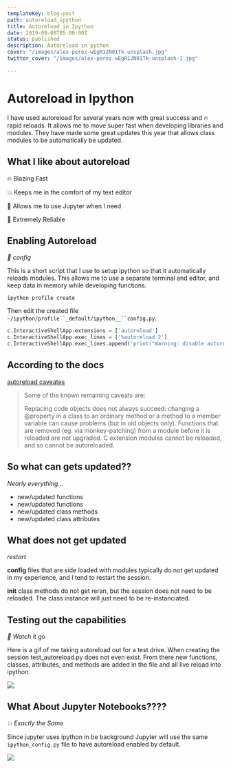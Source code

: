 ```yaml
---
templateKey: blog-post
path: autoreload_ipython
title: Autoreload in Ipython
date: 2019-09-08T05:00:00Z
status: published
description: Autoreload in python
cover: "/images/alex-perez-wEgR12N01Tk-unsplash.jpg"
twitter_cover: "/images/alex-perez-wEgR12N01Tk-unsplash-1.jpg"

---
```

# Autoreload in Ipython

I have used autoreload for several years now with great success and 🔥 rapid reloads.  It allows me to move super fast when developing libraries and modules.  They have made some great updates this year that allows class modules to be automatically be updated.

## What I like about autoreload

🔥 Blazing Fast


💥 Keeps me in the comfort of my text editor


👏 Allows me to use Jupyter when I need


👟 Extremely Reliable

## Enabling Autoreload

_📐 config_

This is a short script that I use to setup ipython so that it automatically reloads modules.  This allows me to use a separate terminal and editor, and keep data in memory while developing functions.

```DOS
ipython profile create
```

Then edit the created file `~/ipython/profile``_default/ipython__``config.py`.

```python
c.InteractiveShellApp.extensions = ['autoreload']
c.InteractiveShellApp.exec_lines = ['%autoreload 2']
c.InteractiveShellApp.exec_lines.append('print("Warning: disable autoreload in ipython_config.py to improve performance.")')
```

## According to the docs

[autoreload caveates](https://ipython.org/ipython-doc/3/config/extensions/autoreload.html#caveats "IPython caveats")

> Some of the known remaining caveats are:
>
> Replacing code objects does not always succeed: changing a @property in a class to an ordinary method or a method to a member variable can cause problems (but in old objects only).
> Functions that are removed (eg. via monkey-patching) from a module before it is reloaded are not upgraded.
> C extension modules cannot be reloaded, and so cannot be autoreloaded.

## So what can gets updated??

_Nearly everything..._

* new/updated functions
* new/updated functions
* new/updated class methods
* new/updated class attributes

## What does not get updated

_restart_

**config** files that are side loaded with modules typically do not get updated in my experience, and I tend to restart the session.

**init** class methods do not get reran, but the session does not need to be reloaded.  The class instance will just need to be re-instanciated.

## Testing out the capabilities

_💨 Watch_ it go

Here is a gif of me taking autoreload out for a test drive.  When creating the session test_autoreload.py does not even exist. From there new functions, classes, attributes, and methods are added in the file and all live reload into ipython.

![](/images/test_autoreload4.gif)

## What About Jupyter Notebooks????

_💥 Exactly the Same_

Since jupyter uses ipython in be background Jupyter will use the same `ipython_config.py` file to have autoreload enabled by default.

![](/images/test_autoreload_jupyter.gif)